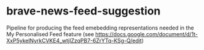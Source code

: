 # brave-news-feed-suggestion

Pipeline for producing the feed emebedding representations needed in the My Personalised Feed feature (see https://docs.google.com/document/d/1t-XxP5ykelNyrkCVKE4_wtjIZzqPB7-6ZrYTq-KSg-Q/edit)
